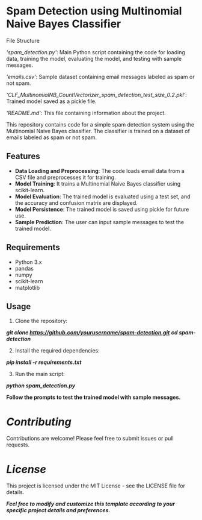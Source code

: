 # Spam Detection using Multinomial Naive Bayes Classifier
File Structure

*'spam_detection.py'*: Main Python script containing the code for loading data, training the model, evaluating the model, and testing with sample messages.

*'emails.csv'*: Sample dataset containing email messages labeled as spam or not spam.

*'CLF_MultinomialNB_CountVectorizer_spam_detection_test_size_0.2.pkl'*: Trained model saved as a pickle file.

*'README.md'*: This file containing information about the project.



This repository contains code for a simple spam detection system using the Multinomial Naive Bayes classifier. The classifier is trained on a dataset of emails labeled as spam or not spam.

## Features

- **Data Loading and Preprocessing**: The code loads email data from a CSV file and preprocesses it for training.
- **Model Training**: It trains a Multinomial Naive Bayes classifier using scikit-learn.
- **Model Evaluation**: The trained model is evaluated using a test set, and the accuracy and confusion matrix are displayed.
- **Model Persistence**: The trained model is saved using pickle for future use.
- **Sample Prediction**: The user can input sample messages to test the trained model.

## Requirements

- Python 3.x
- pandas
- numpy
- scikit-learn
- matplotlib

## Usage

1. Clone the repository:

***git clone https://github.com/yourusername/spam-detection.git***
***cd spam-detection***


2. Install the required dependencies:

***pip install -r requirements.txt***

3. Run the main script:

***python spam_detection.py***

**Follow the prompts to test the trained model with sample messages.**


# *Contributing*
Contributions are welcome! Please feel free to submit issues or pull requests.

# *License*
This project is licensed under the MIT License - see the LICENSE file for details.


***Feel free to modify and customize this template according to your specific project details and preferences.***

